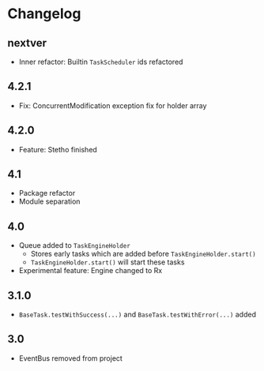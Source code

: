 # Changelog

## nextver
* Inner refactor: Builtin `TaskScheduler` ids refactored

## 4.2.1
* Fix: ConcurrentModification exception fix for holder array

## 4.2.0
* Feature: Stetho finished

## 4.1
* Package refactor
* Module separation

## 4.0
* Queue added to `TaskEngineHolder`
    * Stores early tasks which are added before `TaskEngineHolder.start()`
    * `TaskEngineHolder.start()` will start these tasks
* Experimental feature: Engine changed to Rx

## 3.1.0
* `BaseTask.testWithSuccess(...)` and `BaseTask.testWithError(...)` added

## 3.0
* EventBus removed from project 